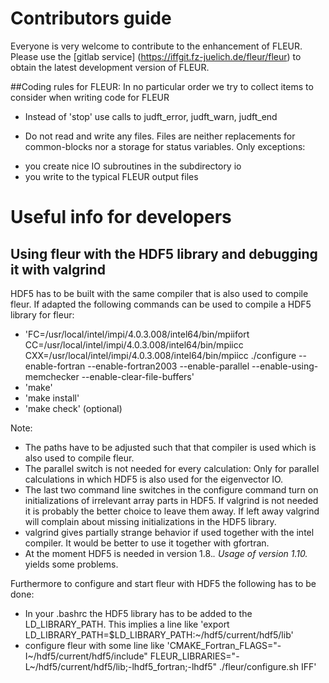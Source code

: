 
Contributors guide
======================================

Everyone is very welcome to contribute to the enhancement of FLEUR.
Please use the [gitlab service] (https://iffgit.fz-juelich.de/fleur/fleur) to obtain the
latest development version of FLEUR.


##Coding rules for FLEUR:
In no particular order we try to collect items to consider when writing code for FLEUR

- Instead of 'stop' use calls to judft_error, judft_warn, judft_end

- Do not read and write any files. Files are neither replacements for common-blocks nor a
storage for status variables.
 Only exceptions: 
+ you create nice IO subroutines in the subdirectory io
+ you write to the typical FLEUR output files

Useful info for developers
==============================================

## Using fleur with the HDF5 library and debugging it with valgrind

HDF5 has to be built with the same compiler that is also used to compile fleur. If adapted the following commands can be used to compile a HDF5 library for fleur:

+ 'FC=/usr/local/intel/impi/4.0.3.008/intel64/bin/mpiifort CC=/usr/local/intel/impi/4.0.3.008/intel64/bin/mpiicc CXX=/usr/local/intel/impi/4.0.3.008/intel64/bin/mpiicc ./configure --enable-fortran --enable-fortran2003 --enable-parallel --enable-using-memchecker --enable-clear-file-buffers'
+ 'make'
+ 'make install'
+ 'make check' (optional)

Note:

+ The paths have to be adjusted such that that compiler is used which is also used to compile fleur.
+ The parallel switch is not needed for every calculation: Only for parallel calculations in which HDF5 is also used for the eigenvector IO.
+ The last two command line switches in the configure command turn on initializations of irrelevant array parts in HDF5. If valgrind is not needed it is probably the better choice to leave them away. If left away valgrind will complain about missing initializations in the HDF5 library.
+ valgrind gives partially strange behavior if used together with the intel compiler. It would be better to use it together with gfortran.
+ At the moment HDF5 is needed in version 1.8.*. Usage of version 1.10.* yields some problems.

Furthermore to configure and start fleur with HDF5 the following has to be done:

+ In your .bashrc the HDF5 library has to be added to the LD_LIBRARY_PATH. This implies a line like 'export LD_LIBRARY_PATH=$LD_LIBRARY_PATH:~/hdf5/current/hdf5/lib'
+ configure fleur with some line like 'CMAKE_Fortran_FLAGS="-I~/hdf5/current/hdf5/include" FLEUR_LIBRARIES="-L~/hdf5/current/hdf5/lib;-lhdf5_fortran;-lhdf5" ./fleur/configure.sh IFF'
